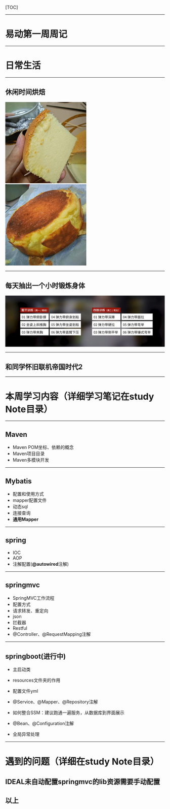 [TOC]



<hr>

# 易动第一周周记

<hr>

# 日常生活

<hr>

## 休闲时间烘焙

<img src="..\img\轻芝士.jpg" style="zoom: 25%;" />

<img src="..\img\重芝士.jpg" style="zoom: 25%;" />

<hr>

## 每天抽出一个小时锻炼身体

![](..\img\日常锻炼.png)

<hr>

## 和同学怀旧联机帝国时代2

<hr>

# 本周学习内容（详细学习笔记在study Note目录）

<hr>

## Maven

- Maven POM坐标、依赖的概念
- Maven项目目录
- Maven多模块开发

<hr>

## Mybatis

- 配置和使用方式
- mapper配置文件
- 动态sql
- 连接查询
- **通用Mapper**

<hr>

## spring

- IOC
- AOP
- 注解配置(**@autowired**注解)

<hr>

## springmvc

- SpringMVC工作流程
- 配置方式
- 请求转发、重定向
- json
- 拦截器
- Restful
- @Controller、@RequestMapping注解

<hr>

## springboot(进行中)

- 主启动类
- resources文件夹的作用

- 配置文件yml
- @Service、@Mapper、@Repository注解
- 如何整合SSM：建议跑通一遍服务，从数据库到界面展示
- @Bean、@Configuration注解
- 全局异常处理

<hr>

# 遇到的问题（详细在study Note目录）

## IDEAL未自动配置springmvc的lib资源需要手动配置

## 以上


